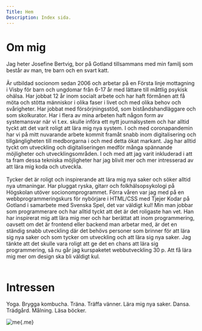 ```yaml
---
Title: Hem
Description: Index sida.
---
```


Om mig
==========================

<p>
Jag heter Josefine Bertvig, bor på Gotland tillsammans med min familj som består av man, tre barn och en svart katt.
<br><br>
Är utbildad socionom sedan 2006 och arbetar på en Första linje mottagning i Visby för barn och ungdomar från 6-17 år med lättare till måttlig psykisk ohälsa. Har jobbat 12 år inom socialt arbete och har haft förmånen att få möta och stötta människor i olika faser i livet och med olika behov och svårigheter. Har jobbat med försörjningsstöd, som biståndshandläggare och som skolkurator.
Har i flera av mina arbeten haft någon form av systemansvar när vi t.ex. skulle införa ett nytt journalsystem och har alltid tyckt att det varit
roligt att lära mig nya system. I och med coronapandemin har vi på mitt nuvarande arbete kommit framåt snabb inom digitalisering och tillgängligheten till medborgarna i och med detta ökat markant. Jag har alltid tyckt om utveckling och digitaliseringen medför många spännande möjligheter och utvecklingsområden. I och med att jag varit inkluderad i att ta fram dessa tekniska möjligheter har jag blivit mer och mer intresserad av att lära mig koda och utveckla.
<br><br>
Tycker det är roligt och inspirerande att lära mig nya saker och söker alltid nya utmaningar. Har pluggat ryska, gitarr och folkhälsopsykologi på Högskolan utöver socionomprogrammet.
Förra våren var jag med på en webbprogrammeringskurs för nybörjare i HTML/CSS med Tjejer Kodar på Gotland i samarbete med Svenska Spel, det var väldigt kul!
Min man jobbar som programmerare och har alltid tyckt att det är det roligaste han vet. Han har inspirerat mig att lära mig mer och har berättat att inom programmering, oavsett om det är frontend eller backend man arbetar med, är det en ständig snabb utveckling där det behövs personer som brinner för att lära sig nya saker och som tycker om utveckling och att lära sig nya saker.
Jag tänkte att det skulle vara roligt att ge det en chans att lära sig programmering, så nu går jag kurspaketet webbutveckling 30 p. Att få lära mig mer om design ska bli väldigt kul.
<br><br>
</p>

<h1>Intressen</h1>
<p>Yoga. Brygga kombucha. Träna. Träffa vänner. Lära mig nya saker. Dansa. Trädgård. Målning. Läsa böcker. </p>

![me](%assets_url%/img/me.jpg){.me}

